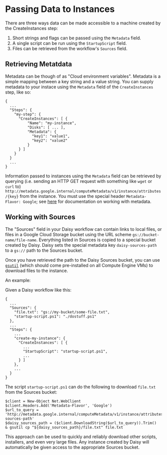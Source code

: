 # Passing Data to Instances

There are three ways data can be made accessible to a machine created by
the CreateInstances step:

1. Short strings and flags can be passed using the `Metadata` field.
2. A single script can be run using the `StartupScript` field.
3. Files can be retrieved from the workflow's `Sources` field.

## Retrieving Metatdata

Metadata can be though of as "Cloud environment variables". Metadata is a simple
mapping between a key string and a value string. You can supply metadata to your
instace using the `Metadata` field of the `CreateInstances` step, like so:

    {
      ...
      "Steps": {
        "my-step": {
          "CreateInstances": [ {
              "Name": "my-instance",
              "Disks": [ ... ],
              "Metadata": {
                "key1": "value1",
                "key2": "value2"
              }
          } ]
        }
      }
      ...
    }

Information passed to instances using the `Metadata` field can be retrieved by
querying (i.e. sending an HTTP GET request with something like `wget` or `curl`
to)
`http://metadata.google.internal/computeMetadata/v1/instance/attributes/{key}`
from the instance. You must use the special header `Metadata-Flavor: Google`;
see [here](https://cloud.google.com/compute/docs/storing-retrieving-metadata)
for documentation on working with metadata.

## Working with Sources

The "Sources" field in your Daisy workflow can contain links to local files, or
files in a Google Cloud Storage bucket using the URL scheme
`gs://bucket-name/file-name`. Everything listed in Sources is copied to a
special bucket created by Daisy. Daisy sets the special metadata key
`daisy-sources-path` to a `gs://` path to the Sources bucket.


Once you have retrieved the path to the Daisy Sources bucket, you can use
[`gsutil`](https://cloud.google.com/storage/docs/object-basics#download) (which
should come pre-installed on all Compute Engine VMs) to download files to the
instance.

An example:

Given a Daisy workflow like this:

    {
      ...
      "Sources": {
        "file.txt": "gs://my-bucket/some-file.txt",
        "startup-script.ps1": "./dostuff.ps1"
      },
      ...
      "Steps": {
        ...
        "create-my-instance": {
          "CreateInstances": [ {
            ...
            "StartupScript": "startup-script.ps1",
            ...
          } ]
        },
        ...
      }
    }

The script `startup-script.ps1` can do the following to download `file.txt` from
the Sources bucket:

    $client = New-Object Net.WebClient
    $client.Headers.Add('Metadata-Flavor', 'Google')
    $url_to_query = 'http://metadata.google.internal/computeMetadata/v1/instance/attributes/daisy-sources-path'
    $daisy_sources_path = ($client.DownloadString($url_to_query)).Trim()
    & gsutil cp "${daisy_sources_path}/file.txt" file.txt

This approach can be used to quickly and reliably download other scripts,
installers, and even very large files. Any instance created by Daisy will
automatically be given access to the appropriate Sources bucket.

